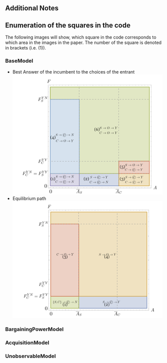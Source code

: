 ## Additional Notes

## Enumeration of the squares in the code

The following images will show, which square in the code corresponds to which area in the images in the paper.
The number of the square is denoted in brackets (i.e. (1)).

### BaseModel
- Best Answer of the incumbent to the choices of the entrant
![](images/plots-best_base.png)
- Equilibrium path
![](images/plots-eq_base.png)

### BargainingPowerModel


### AcquisitionModel


### UnobservableModel

